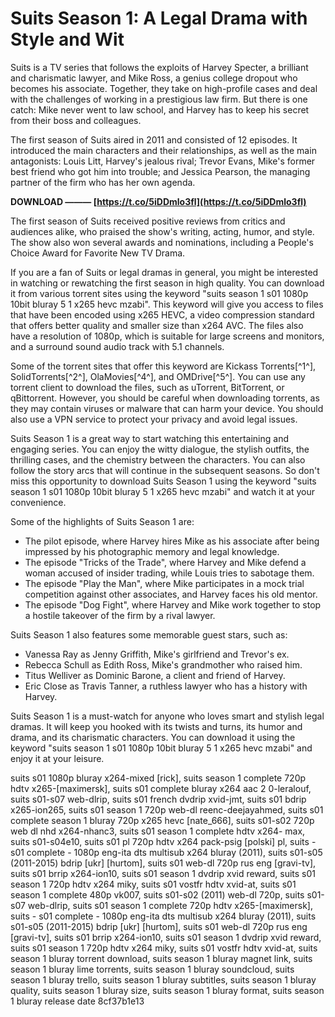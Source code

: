 
 
# Suits Season 1: A Legal Drama with Style and Wit
 
Suits is a TV series that follows the exploits of Harvey Specter, a brilliant and charismatic lawyer, and Mike Ross, a genius college dropout who becomes his associate. Together, they take on high-profile cases and deal with the challenges of working in a prestigious law firm. But there is one catch: Mike never went to law school, and Harvey has to keep his secret from their boss and colleagues.
 
The first season of Suits aired in 2011 and consisted of 12 episodes. It introduced the main characters and their relationships, as well as the main antagonists: Louis Litt, Harvey's jealous rival; Trevor Evans, Mike's former best friend who got him into trouble; and Jessica Pearson, the managing partner of the firm who has her own agenda.
 
**DOWNLOAD ——— [https://t.co/5iDDmlo3fl](https://t.co/5iDDmlo3fl)**


 
The first season of Suits received positive reviews from critics and audiences alike, who praised the show's writing, acting, humor, and style. The show also won several awards and nominations, including a People's Choice Award for Favorite New TV Drama.
 
If you are a fan of Suits or legal dramas in general, you might be interested in watching or rewatching the first season in high quality. You can download it from various torrent sites using the keyword "suits season 1 s01 1080p 10bit bluray 5 1 x265 hevc mzabi". This keyword will give you access to files that have been encoded using x265 HEVC, a video compression standard that offers better quality and smaller size than x264 AVC. The files also have a resolution of 1080p, which is suitable for large screens and monitors, and a surround sound audio track with 5.1 channels.
 
Some of the torrent sites that offer this keyword are Kickass Torrents[^1^], SolidTorrents[^2^], OlaMovies[^4^], and OMDrive[^5^]. You can use any torrent client to download the files, such as uTorrent, BitTorrent, or qBittorrent. However, you should be careful when downloading torrents, as they may contain viruses or malware that can harm your device. You should also use a VPN service to protect your privacy and avoid legal issues.
 
Suits Season 1 is a great way to start watching this entertaining and engaging series. You can enjoy the witty dialogue, the stylish outfits, the thrilling cases, and the chemistry between the characters. You can also follow the story arcs that will continue in the subsequent seasons. So don't miss this opportunity to download Suits Season 1 using the keyword "suits season 1 s01 1080p 10bit bluray 5 1 x265 hevc mzabi" and watch it at your convenience.
  
Some of the highlights of Suits Season 1 are:
 
- The pilot episode, where Harvey hires Mike as his associate after being impressed by his photographic memory and legal knowledge.
- The episode "Tricks of the Trade", where Harvey and Mike defend a woman accused of insider trading, while Louis tries to sabotage them.
- The episode "Play the Man", where Mike participates in a mock trial competition against other associates, and Harvey faces his old mentor.
- The episode "Dog Fight", where Harvey and Mike work together to stop a hostile takeover of the firm by a rival lawyer.

Suits Season 1 also features some memorable guest stars, such as:

- Vanessa Ray as Jenny Griffith, Mike's girlfriend and Trevor's ex.
- Rebecca Schull as Edith Ross, Mike's grandmother who raised him.
- Titus Welliver as Dominic Barone, a client and friend of Harvey.
- Eric Close as Travis Tanner, a ruthless lawyer who has a history with Harvey.

Suits Season 1 is a must-watch for anyone who loves smart and stylish legal dramas. It will keep you hooked with its twists and turns, its humor and drama, and its charismatic characters. You can download it using the keyword "suits season 1 s01 1080p 10bit bluray 5 1 x265 hevc mzabi" and enjoy it at your leisure.
 
suits s01 1080p bluray x264-mixed [rick],  suits season 1 complete 720p hdtv x265-[maximersk],  suits s01 complete bluray x264 aac 2 0-leralouf,  suits s01-s07 web-dlrip,  suits s01 french dvdrip xvid-jmt,  suits s01 bdrip x265-ion265,  suits s01 season 1 720p web-dl reenc-deejayahmed,  suits s01 complete season 1 bluray 720p x265 hevc [nate\_666],  suits s01-s02 720p web dl nhd x264-nhanc3,  suits s01 season 1 complete hdtv x264- max,  suits s01-s04e10,  suits s01 pl 720p hdtv x264 pack-psig [polski] pl,  suits - s01 complete - 1080p eng-ita dts multisub x264 bluray (2011),  suits s01-s05 (2011-2015) bdrip [ukr] [hurtom],  suits s01 web-dl 720p rus eng [gravi-tv],  suits s01 brrip x264-ion10,  suits s01 season 1 dvdrip xvid reward,  suits s01 season 1 720p hdtv x264 miky,  suits s01 vostfr hdtv xvid-at,  suits s01 season 1 complete 480p vk007,  suits s01-s02 (2011) web-dl 720p,  suits s01-s07 web-dlrip,  suits s01 season 1 complete 720p hdtv x265-[maximersk],  suits - s01 complete - 1080p eng-ita dts multisub x264 bluray (2011),  suits s01-s05 (2011-2015) bdrip [ukr] [hurtom],  suits s01 web-dl 720p rus eng [gravi-tv],  suits s01 brrip x264-ion10,  suits s01 season 1 dvdrip xvid reward,  suits s01 season 1 720p hdtv x264 miky,  suits s01 vostfr hdtv xvid-at,  suits season 1 bluray torrent download,  suits season 1 bluray magnet link,  suits season 1 bluray lime torrents,  suits season 1 bluray soundcloud,  suits season 1 bluray trello,  suits season 1 bluray subtitles,  suits season 1 bluray quality,  suits season 1 bluray size,  suits season 1 bluray format,  suits season 1 bluray release date
 8cf37b1e13
 
